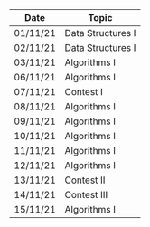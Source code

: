 |  Date  |      Topic        |
|--------|-------------------|
|01/11/21| Data Structures I |
|02/11/21| Data Structures I |
|03/11/21| Algorithms I      |
|06/11/21| Algorithms I      |
|07/11/21| Contest I         |
|08/11/21| Algorithms I      |
|09/11/21| Algorithms I      |
|10/11/21| Algorithms I      |
|11/11/21| Algorithms I      |
|12/11/21| Algorithms I      |
|13/11/21| Contest II        |
|14/11/21| Contest III       |
|15/11/21| Algorithms I      |